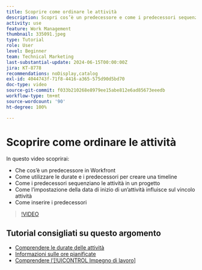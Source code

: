 ```yaml
---
title: Scoprire come ordinare le attività
description: Scopri cos’è un predecessore e come i predecessori sequenziano le attività in un progetto. Quindi scopri come utilizzare le durate e i predecessori per creare una timeline.
activity: use
feature: Work Management
thumbnail: 335091.jpeg
type: Tutorial
role: User
level: Beginner
team: Technical Marketing
last-substantial-update: 2024-06-15T00:00:00Z
jira: KT-8778
recommendations: noDisplay,catalog
exl-id: 4044743f-71f8-4416-a365-575d90d5bd70
doc-type: video
source-git-commit: f033b210268e8979ee15abe812e6ad85673eeedb
workflow-type: tm+mt
source-wordcount: '90'
ht-degree: 100%

---
```


# Scoprire come ordinare le attività

In questo video scoprirai:

* Che cos’è un predecessore in Workfront
* Come utilizzare le durate e i predecessori per creare una timeline
* Come i predecessori sequenziano le attività in un progetto
* Come l’impostazione della data di inizio di un’attività influisce sul vincolo attività
* Come inserire i predecessori

>[!VIDEO](https://video.tv.adobe.com/v/335091/?quality=12&learn=on)

<!---
Learn more urls
There's a lot more you can learn about predecessors, such as dependency type and lag. [!DNL Workfront] recommends getting the basics down first, then pulling those other features into your project planning. If you're curious, here are some articles about additional functionality.
Overview of task predecessors
Create predecessor relationships by chaining tasks
Creating a predecessor relationship on the task list
Overview of lag types
Overview of task dependency types
--->

## Tutorial consigliati su questo argomento

* [Comprendere le durate delle attività](/help/manage-work/tasks/understand-task-durations.md)
* [Informazioni sulle ore pianificate](/help/manage-work/tasks/understand-planned-hours.md)
* [Comprendere l’[!UICONTROL Impegno di lavoro]](/help/manage-work/tasks/understand-work-effort.md)
